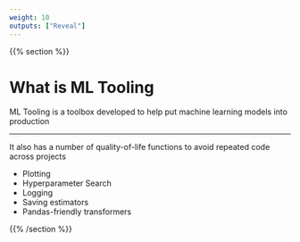 ```yaml
---
weight: 10
outputs: ["Reveal"]
---
```


{{% section %}}

# What is ML Tooling

ML Tooling is a toolbox developed to help put machine learning models into production

---

It also has a number of quality-of-life functions to avoid repeated code across projects

- Plotting
- Hyperparameter Search
- Logging
- Saving estimators
- Pandas-friendly transformers

{{% /section %}}